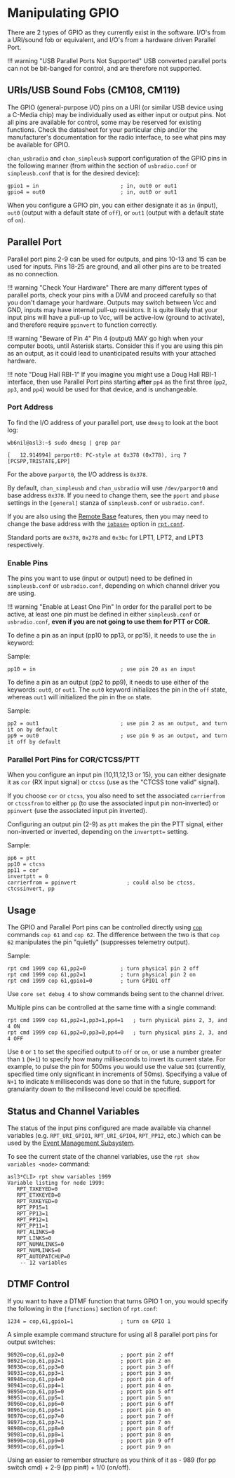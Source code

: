 # Manipulating GPIO
There are 2 types of GPIO as they currently exist in the software. I/O's from a URI/sound fob or equivalent, and I/O's from a hardware driven Parallel Port.

!!! warning "USB Parallel Ports Not Supported"
        USB converted parallel ports can not be bit-banged for control, and are therefore not supported.

## URIs/USB Sound Fobs (CM108, CM119)
The GPIO (general-purpose I/O) pins on a URI (or similar USB device using a C-Media chip) may be individually used as either input or output pins. Not all pins are available for control, some may be reserved for existing functions. Check the datasheet for your particular chip and/or the manufacturer's documentation for the radio interface, to see what pins may be available for GPIO.

`chan_usbradio` and `chan_simpleusb` support configuration of the GPIO pins in the following manner (from within the section of `usbradio.conf` or `simpleusb.conf` that is for the desired device):

```
gpio1 = in                          ; in, out0 or out1
gpio4 = out0                        ; in, out0 or out1
```

When you configure a GPIO pin, you can either designate it as `in` (input), `out0` (output with a default state of `off`), or `out1` (output with a default state of `on`).

## Parallel Port
Parallel port pins 2-9 can be used for outputs, and pins 10-13 and 15 can be used for inputs. Pins 18-25 are ground, and all other pins are to be treated as no connection.

!!! warning "Check Your Hardware"
    There are many different types of parallel ports, check your pins with a DVM and proceed carefully so that you don't damage your hardware. Outputs may switch between Vcc and GND, inputs may have internal pull-up resistors. It is quite likely that your input pins will have a pull-up to Vcc, will be active-low (ground to activate), and therefore require `ppinvert` to function correctly.

!!! warning "Beware of Pin 4"
    Pin 4 (output) MAY go high when your computer boots, until Asterisk starts. Consider this if you are using this pin as an output, as it could lead to unanticipated results with your attached hardware.

!!! note "Doug Hall RBI-1"
    If you imagine you might use a Doug Hall RBI-1 interface, then use Parallel Port pins starting **after** `pp4` as the first three (`pp2`, `pp3`, and `pp4`) would be used for that device, and is unchangeable.

### Port Address
To find the I/O address of your parallel port, use `dmesg` to look at the boot log:

```
wb6nil@asl3:~$ sudo dmesg | grep par

[   12.914994] parport0: PC-style at 0x378 (0x778), irq 7 [PCSPP,TRISTATE,EPP]
```

For the above `parport0`, the I/O address is `0x378`.

By default, `chan_simpleusb` and `chan_usbradio` will use `/dev/parport0` and base address `0x378`. If you need to change them, see the `pport` and `pbase` settings in the `[general]` stanza of `simpleusb.conf` or `usbradio.conf`.

If you are also using the [Remote Base](./remotebase.md) features, then you may need to change the base address with the [`iobase=`](../config/rpt_conf.md#iobase) option in [`rpt.conf`](../config/rpt_conf.md).

Standard ports are `0x378`, `0x278` and `0x3bc` for LPT1, LPT2, and LPT3 respectively.

### Enable Pins
The pins you want to use (input or output) need to be defined in `simpleusb.conf` or `usbradio.conf`, depending on which channel driver you are using.

!!! warning "Enable at Least One Pin"
    In order for the parallel port to be active, at least one pin must be defined in either `simpleusb.conf` or `usbradio.conf`, **even if you are not going to use them for PTT or COR.**

To define a pin as an input (pp10 to pp13, or pp15), it needs to use the `in` keyword:

Sample:

```
pp10 = in                           ; use pin 20 as an input
```

To define a pin as an output (pp2 to pp9), it needs to use either of the keywords: `out0`, or `out1`. The `out0` keyword initializes the pin in the `off` state, whereas `out1` will initialized the pin in the `on` state.

Sample:

```
pp2 = out1                          ; use pin 2 as an output, and turn it on by default
pp9 = out0                          ; use pin 9 as an output, and turn it off by default
```

### Parallel Port Pins for COR/CTCSS/PTT
When you configure an input pin (10,11,12,13 or 15), you can either designate it as `cor` (RX input signal) or `ctcss` (use as the "CTCSS tone valid" signal). 

If you choose `cor` or `ctcss`, you also need to set the associated `carrierfrom` or `ctcssfrom` to either `pp` (to use the associated input pin non-inverted) or `ppinvert` (use the associated input pin inverted).

Configuring an output pin (2-9) as `ptt` makes the pin the PTT signal, either non-inverted or inverted, depending on the `invertptt=` setting.

Sample:

```
pp6 = ptt
pp10 = ctcss
pp11 = cor
invertptt = 0
carrierfrom = ppinvert                ; could also be ctcss, ctcssinvert, pp
```

## Usage
The GPIO and Parallel Port pins can be controlled directly using [`cop`](../config/rpt_conf.md#cop-commands) commands `cop 61` and `cop 62`. The difference between the two is that `cop 62` manipulates the pin "quietly" (suppresses telemetry output).

Sample:

```
rpt cmd 1999 cop 61,pp2=0           ; turn physical pin 2 off
rpt cmd 1999 cop 61,pp2=1           ; turn physical pin 2 on
rpt cmd 1999 cop 61,gpio1=0         ; turn GPIO1 off
```

Use `core set debug 4` to show commands being sent to the channel driver.

Multiple pins can be controlled at the same time with a single command:

```
rpt cmd 1999 cop 61,pp2=1,pp3=1,pp4=1   ; turn physical pins 2, 3, and 4 ON
rpt cmd 1999 cop 61,pp2=0,pp3=0,pp4=0   ; turn physical pins 2, 3, and 4 OFF
```

Use `0` or `1` to set the specified output to `off` or `on`, or use a number greater than `1` (`N+1`) to specify how many milliseconds to invert its current state. For example, to pulse the pin for 500ms you would use the value `501` (currently, specified time only significant in increments of 50ms). Specifying a value of `N+1` to indicate `N` milliseconds was done so that in the future, support for granularity down to the millisecond level could be specified.


## Status and Channel Variables
The status of the input pins configured are made available via channel variables (e.g. `RPT_URI_GPIO1`, `RPT_URI_GPIO4`, `RPT_PP12`, etc.) which can be used by the [Event Management Subsystem](./eventmgmt.md).

To see the current state of the channel variables, use the `rpt show variables <node>` command:

```
asl3*CLI> rpt show variables 1999
Variable listing for node 1999:
   RPT_TXKEYED=0
   RPT_ETXKEYED=0
   RPT_RXKEYED=0
   RPT_PP15=1
   RPT_PP13=1
   RPT_PP12=1
   RPT_PP11=1
   RPT_ALINKS=0
   RPT_LINKS=0
   RPT_NUMALINKS=0
   RPT_NUMLINKS=0
   RPT_AUTOPATCHUP=0
    -- 12 variables
```

## DTMF Control
If you want to have a DTMF function that turns GPIO 1 on, you would specify the following in the `[functions]` section of `rpt.conf`:

```
1234 = cop,61,gpio1=1               ; turn on GPIO 1
```

A simple example command structure for using all 8 parallel port pins for output switches:

```
98920=cop,61,pp2=0                  ; pport pin 2 off
98921=cop,61,pp2=1                  ; pport pin 2 on 
98930=cop,61,pp3=0                  ; pport pin 3 off
98931=cop,61,pp3=1                  ; pport pin 3 on 
98940=cop,61,pp4=0                  ; pport pin 4 off
98941=cop,61,pp4=1                  ; pport pin 4 on
98950=cop,61,pp5=0                  ; pport pin 5 off
98951=cop,61,pp5=1                  ; pport pin 5 on
98960=cop,61,pp6=0                  ; pport pin 6 off
98961=cop,61,pp6=1                  ; pport pin 6 on
98970=cop,61,pp7=0                  ; pport pin 7 off
98971=cop,61,pp7=1                  ; pport pin 7 on
98980=cop,61,pp8=0                  ; pport pin 8 off
98981=cop,61,pp8=1                  ; pport pin 8 on
98990=cop,61,pp9=0                  ; pport pin 9 off
98991=cop,61,pp9=1                  ; pport pin 9 on
```

Using an easier to remember structure as you think of it as - 989 (for pp switch cmd) + 2-9 (pp pin#) + 1/0 (on/off).
